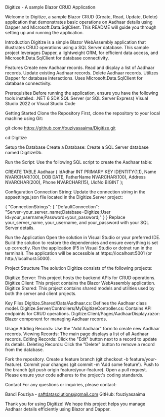 Digitize - A sample Blazor CRUD Application

Welcome to Digitize, a sample Blazor CRUD (Create, Read, Update, Delete) application that demonstrates basic operations on Aadhaar details using Dapper and Microsoft.Data.SqlClient. This README will guide you through setting up and running the application.


Introduction
Digitize is a simple Blazor WebAssembly application that illustrates CRUD operations using a SQL Server database. This sample project leverages Dapper, a lightweight ORM, for efficient data access, and Microsoft.Data.SqlClient for database connectivity.

Features
Create new Aadhaar records.
Read and display a list of Aadhaar records.
Update existing Aadhaar records.
Delete Aadhaar records.
Utilizes Dapper for database interactions.
Uses Microsoft.Data.SqlClient for database connectivity.

Prerequisites
Before running the application, ensure you have the following tools installed:
.NET 6 SDK
SQL Server (or SQL Server Express)
Visual Studio 2022 or Visual Studio Code

Getting Started
Clone the Repository
First, clone the repository to your local machine using Git:


git clone https://github.com/fouziyasaaima/Digitize.git

cd Digitize

Setup the Database
Create a Database: Create a SQL Server database named DigitizeDb.

Run the Script: Use the following SQL script to create the Aadhaar table:


CREATE TABLE Aadhaar (
    IdAdhar INT PRIMARY KEY IDENTITY(1,1),
    Name NVARCHAR(100),
    DOB DATE,
    FatherName NVARCHAR(100),
    Address NVARCHAR(200),
    Phone NVARCHAR(15),
    UidNo BIGINT
);

Configuration
Connection String: Update the connection string in the appsettings.json file located in the Digitize.Server project:

{
  "ConnectionStrings": {
    "DefaultConnection": "Server=your_server_name;Database=Digitize;User Id=your_username;Password=your_password;"
  }
}
Replace your_server_name, your_username, and your_password with your SQL Server details.


Run the Application
Open the solution in Visual Studio or your preferred IDE.
Build the solution to restore the dependencies and ensure everything is set up correctly.
Run the application (F5 in Visual Studio or dotnet run in the terminal).
The application will be accessible at https://localhost:5001 (or http://localhost:5000).

Project Structure
The solution Digitize consists of the following projects:

Digitize.Server: This project hosts the backend APIs for CRUD operations.
Digitize.Client: This project contains the Blazor WebAssembly application.
Digitize.Shared: This project contains shared models and utilities used by both the server and client projects.

Key Files
Digitize.Shared/Data/Aadhaar.cs: Defines the Aadhaar class model.
Digitize.Server/Controllers/MyDigitizeController.cs: Contains API endpoints for CRUD operations.
Digitize.Client/Pages/AadhaarDisplay.razor: Blazor component for managing Aadhaar records.

Usage
Adding Records: Use the "Add Aadhaar" form to create new Aadhaar records.
Viewing Records: The main page displays a list of all Aadhaar records.
Editing Records: Click the "Edit" button next to a record to update its details.
Deleting Records: Click the "Delete" button to remove a record from the database.


Fork the repository.
Create a feature branch (git checkout -b feature/your-feature).
Commit your changes (git commit -m 'Add some feature').
Push to the branch (git push origin feature/your-feature).
Open a pull request.
Please ensure your code adheres to the project's coding standards.



Contact
For any questions or inquiries, please contact:

Bandi Fouziya - saftdatasolutions@gmail.com
GitHub: fouziyasaaima

Thank you for using Digitize! We hope this project helps you manage Aadhaar details efficiently using Blazor and Dapper.
